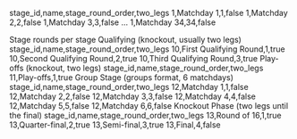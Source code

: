 stage_id,name,stage_round_order,two_legs
1,Matchday 1,1,false
1,Matchday 2,2,false
1,Matchday 3,3,false
...
1,Matchday 34,34,false


Stage rounds per stage
    Qualifying (knockout, usually two legs)
        stage_id,name,stage_round_order,two_legs
        10,First Qualifying Round,1,true
        10,Second Qualifying Round,2,true
        10,Third Qualifying Round,3,true
    Play-offs (knockout, two legs)
        stage_id,name,stage_round_order,two_legs
        11,Play-offs,1,true
    Group Stage (groups format, 6 matchdays)
        stage_id,name,stage_round_order,two_legs
        12,Matchday 1,1,false
        12,Matchday 2,2,false
        12,Matchday 3,3,false
        12,Matchday 4,4,false
        12,Matchday 5,5,false
        12,Matchday 6,6,false
    Knockout Phase (two legs until the final)
        stage_id,name,stage_round_order,two_legs
        13,Round of 16,1,true
        13,Quarter-final,2,true
        13,Semi-final,3,true
        13,Final,4,false
